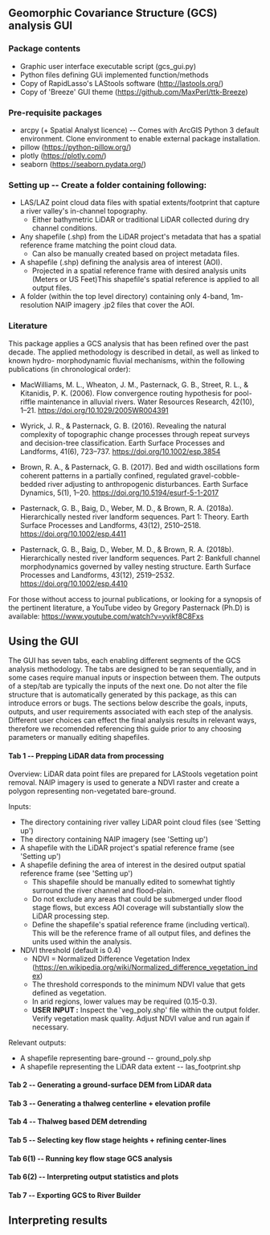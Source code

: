 ## Geomorphic Covariance Structure (GCS) analysis GUI

### Package contents
- Graphic user interface executable script (gcs_gui.py)
- Python files defining GUi implemented function/methods
- Copy of RapidLasso's LAStools software (http://lastools.org/)
- Copy of 'Breeze' GUI theme (https://github.com/MaxPerl/ttk-Breeze)

### Pre-requisite packages
- arcpy (+ Spatial Analyst licence)
-- Comes with ArcGIS Python 3 default environment. 
  Clone environment to enable external package installation. 
- pillow (https://python-pillow.org/)
- plotly (https://plotly.com/)
- seaborn (https://seaborn.pydata.org/)

### Setting up -- Create a folder containing following:
- LAS/LAZ point cloud data files with spatial extents/footprint that
  capture a river valley's in-channel topography. 
  - Either bathymetric LiDAR or traditional LiDAR collected during dry channel conditions.
- Any shapefile (.shp) from the LiDAR project's metadata that has a spatial reference frame matching the point cloud data.
  - Can also be manually created based on project metadata files.
- A shapefile (.shp) defining the analysis area of interest (AOI).
  -   Projected in a spatial reference frame with desired analysis units (Meters 
      or US Feet)This shapefile's spatial reference is applied to all output  files.
- A folder (within the top level directory) containing only 4-band, 1m- resolution
  NAIP imagery .jp2 files that cover the AOI. 


### Literature 
This package applies a GCS analysis that has been refined over the
past decade. The applied methodology is described in  detail, as well as linked to known hydro-
morphodynamic fluvial mechanisms, within the following publications (in chronological order):
- MacWilliams, M. L., Wheaton, J. M., Pasternack, G. B., Street, R. L., &amp; Kitanidis, P. K.
(2006). Flow convergence routing hypothesis for pool-riffle maintenance in alluvial
rivers. Water Resources Research, 42(10), 1–21.
https://doi.org/10.1029/2005WR004391
   

- Wyrick, J. R., &amp; Pasternack, G. B. (2016). Revealing the natural complexity of topographic
change processes through repeat surveys and decision-tree classification. Earth Surface
Processes and Landforms, 41(6), 723–737. https://doi.org/10.1002/esp.3854
  

- Brown, R. A., &amp; Pasternack, G. B. (2017). Bed and width oscillations form coherent
patterns in a partially confined, regulated gravel-cobble-bedded river adjusting to
anthropogenic disturbances. Earth Surface Dynamics, 5(1), 1–20.
https://doi.org/10.5194/esurf-5-1-2017
  

- Pasternack, G. B., Baig, D., Weber, M. D., &amp; Brown, R. A. (2018a). Hierarchically nested
river landform sequences. Part 1: Theory. Earth Surface Processes and Landforms,
43(12), 2510–2518. https://doi.org/10.1002/esp.4411
  

- Pasternack, G. B., Baig, D., Weber, M. D., &amp; Brown, R. A. (2018b). Hierarchically nested
river landform sequences. Part 2: Bankfull channel morphodynamics governed by
valley nesting structure. Earth Surface Processes and Landforms, 43(12), 2519–2532.
https://doi.org/10.1002/esp.4410

For those without access to  journal publications, or looking for a synopsis of the pertinent
literature, a YouTube video by Gregory Pasternack (Ph.D) is available: https://www.youtube.com/watch?v=yvikf8C8Fxs


## Using the GUI
The GUI has seven tabs, each enabling different segments of the GCS analysis methodology.
The tabs are designed to be ran sequentially, and in some cases require manual inputs or inspection between them.
The outputs of a step/tab are typically the inputs of the next one. Do not alter the file
structure that is automatically generated by this package, as this can introduce errors or bugs.
The sections below describe the goals, inputs, outputs, and user requirements associated with each step of the analysis.
Different user choices can effect the final analysis results in relevant ways, therefore we recomended referencing this
guide prior to any choosing parameters or manually editing shapefiles.


#### Tab 1 -- Prepping LiDAR data from processing
Overview: LiDAR data point files are prepared for LAStools vegetation point removal. NAIP imagery is used to generate 
a NDVI raster and create a polygon representing non-vegetated bare-ground.
 
Inputs:
- The directory containing river valley LiDAR point cloud files (see 'Setting up')
- The directory containing NAIP imagery (see 'Setting up')
- A shapefile with the LiDAR project's spatial reference frame (see 'Setting up')
- A shapefile defining the area of interest in the desired output spatial reference frame (see 'Setting up')
  - This shapefile should be manually edited to somewhat tightly surround the river channel and flood-plain.
  - Do not exclude any areas that could be submerged under flood stage flows, but excess AOI coverage will substantially 
    slow the LiDAR processing step.
  - Define the shapefile's spatial reference frame (including vertical). This will be the reference frame 
    of all output files, and defines the units used within the analysis.
- NDVI threshold (default is 0.4)
  - NDVI = Normalized Difference Vegetation Index (https://en.wikipedia.org/wiki/Normalized_difference_vegetation_index)
  - The threshold corresponds to the minimum NDVI value that gets defined as vegetation.
  - In arid regions, lower values may be required (0.15-0.3).
  - **USER INPUT :** Inspect the 'veg_poly.shp' file within the output folder. Verify vegetation mask
    quality. Adjust NDVI value and run again if necessary.

Relevant outputs: 
- A shapefile representing bare-ground -- ground_poly.shp 
- A shapefile representing the LiDAR data extent -- las_footprint.shp

#### Tab 2 -- Generating a ground-surface DEM from LiDAR data
#### Tab 3 -- Generating a thalweg centerline + elevation profile
#### Tab 4 -- Thalweg based DEM detrending
#### Tab 5 -- Selecting key flow stage heights + refining center-lines 
#### Tab 6(1) -- Running key flow stage GCS analysis
#### Tab 6(2) -- Interpreting output statistics and plots
#### Tab 7 --  Exporting GCS to River Builder

## Interpreting results